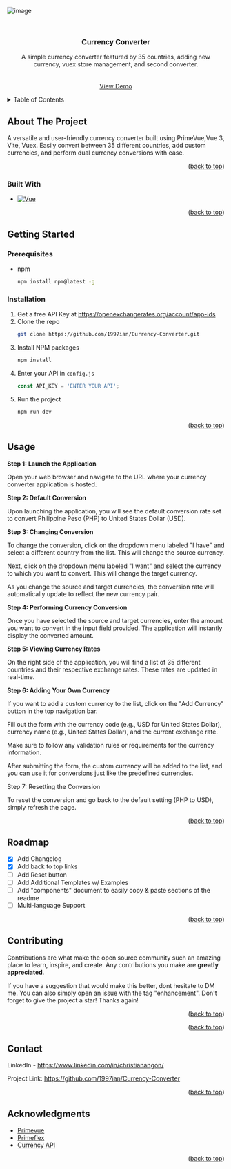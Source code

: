 ![image](https://github.com/1997ian/Currency-Converter/assets/92027960/66d2b5b2-0ec4-4508-96e9-83c50c92860b)<!-- Improved compatibility of back to top link: See: https://github.com/othneildrew/Best-README-Template/pull/73 -->
<a name="readme-top"></a>
<!--
*** Thanks for checking out the Best-README-Template. If you have a suggestion
*** that would make this better, please fork the repo and create a pull request
*** or simply open an issue with the tag "enhancement".
*** Don't forget to give the project a star!
*** Thanks again! Now go create something AMAZING! :D
-->



<!-- PROJECT SHIELDS -->
<!--
*** I'm using markdown "reference style" links for readability.
*** Reference links are enclosed in brackets [ ] instead of parentheses ( ).
*** See the bottom of this document for the declaration of the reference variables
*** for contributors-url, forks-url, etc. This is an optional, concise syntax you may use.
*** https://www.markdownguide.org/basic-syntax/#reference-style-links
-->


<!-- PROJECT LOGO -->
<br />
<div align="center">
<!--   <a href="https://github.com/othneildrew/Best-README-Template">
    <img src="images/logo.png" alt="Logo" width="80" height="80">
  </a> -->

  <h3 align="center">Currency Converter</h3>

  <p align="center">
    A simple currency converter featured by 35 countries, adding new currency, vuex store management, and second converter.
    <br />
    <br />
    <br />
    <a href="https://christianangon-currencyconverter.vercel.app/#/">View Demo</a>
  
  </p>
</div>



<!-- TABLE OF CONTENTS -->
<details>
  <summary>Table of Contents</summary>
  <ol>
    <li>
      <a href="#about-the-project">About The Project</a>
      <ul>
        <li><a href="#built-with">Built With</a></li>
      </ul>
    </li>
    <li>
      <a href="#getting-started">Getting Started</a>
      <ul>
        <li><a href="#prerequisites">Prerequisites</a></li>
        <li><a href="#installation">Installation</a></li>
      </ul>
    </li>
    <li><a href="#usage">Usage</a></li>
    <li><a href="#roadmap">Roadmap</a></li>
    <li><a href="#contributing">Contributing</a></li>
    <li><a href="#license">License</a></li>
    <li><a href="#contact">Contact</a></li>
    <li><a href="#acknowledgments">Acknowledgments</a></li>
  </ol>
</details>



<!-- ABOUT THE PROJECT -->
## About The Project

A versatile and user-friendly currency converter built using PrimeVue,Vue 3, Vite, Vuex. Easily convert between 35 different countries, add custom currencies, and perform dual currency conversions with ease.

<p align="right">(<a href="#readme-top">back to top</a>)</p>



### Built With

* [![Vue][Vue.js]][Vue-url]

<p align="right">(<a href="#readme-top">back to top</a>)</p>



<!-- GETTING STARTED -->
## Getting Started

### Prerequisites

* npm
  ```sh
  npm install npm@latest -g
  ```

### Installation

1. Get a free API Key at https://openexchangerates.org/account/app-ids
2. Clone the repo
   ```sh
   git clone https://github.com/1997ian/Currency-Converter.git
   ```
3. Install NPM packages
   ```sh
   npm install
   ```
4. Enter your API in `config.js`
   ```js
   const API_KEY = 'ENTER YOUR API';
   ```
5. Run the project
   ```sh
   npm run dev
   ```
<p align="right">(<a href="#readme-top">back to top</a>)</p>



<!-- USAGE EXAMPLES -->
## Usage

**Step 1: Launch the Application**

Open your web browser and navigate to the URL where your currency converter application is hosted.

**Step 2: Default Conversion**

Upon launching the application, you will see the default conversion rate set to convert Philippine Peso (PHP) to United States Dollar (USD).

**Step 3: Changing Conversion**

To change the conversion, click on the dropdown menu labeled "I have" and select a different country from the list. This will change the source currency.

Next, click on the dropdown menu labeled "I want" and select the currency to which you want to convert. This will change the target currency.

As you change the source and target currencies, the conversion rate will automatically update to reflect the new currency pair.

**Step 4: Performing Currency Conversion**

Once you have selected the source and target currencies, enter the amount you want to convert in the input field provided. The application will instantly display the converted amount.

**Step 5: Viewing Currency Rates**

On the right side of the application, you will find a list of 35 different countries and their respective exchange rates. These rates are updated in real-time.

**Step 6: Adding Your Own Currency**

If you want to add a custom currency to the list, click on the "Add Currency" button in the top navigation bar.

Fill out the form with the currency code (e.g., USD for United States Dollar), currency name (e.g., United States Dollar), and the current exchange rate.

Make sure to follow any validation rules or requirements for the currency information.

After submitting the form, the custom currency will be added to the list, and you can use it for conversions just like the predefined currencies.

Step 7: Resetting the Conversion

To reset the conversion and go back to the default setting (PHP to USD), simply refresh the page.

<p align="right">(<a href="#readme-top">back to top</a>)</p>



<!-- ROADMAP -->
## Roadmap

- [x] Add Changelog
- [x] Add back to top links
- [ ] Add Reset button
- [ ] Add Additional Templates w/ Examples
- [ ] Add "components" document to easily copy & paste sections of the readme
- [ ] Multi-language Support

<p align="right">(<a href="#readme-top">back to top</a>)</p>



<!-- CONTRIBUTING -->
## Contributing

Contributions are what make the open source community such an amazing place to learn, inspire, and create. Any contributions you make are **greatly appreciated**.

If you have a suggestion that would make this better, dont hesitate to DM me. You can also simply open an issue with the tag "enhancement".
Don't forget to give the project a star! Thanks again!

<p align="right">(<a href="#readme-top">back to top</a>)</p>



<!-- LICENSE -->

<p align="right">(<a href="#readme-top">back to top</a>)</p>



<!-- CONTACT -->
## Contact

LinkedIn - https://www.linkedin.com/in/christianangon/

Project Link: https://github.com/1997ian/Currency-Converter

<p align="right">(<a href="#readme-top">back to top</a>)</p>



<!-- ACKNOWLEDGMENTS -->
## Acknowledgments
<!-- MARKDOWN LINKS & IMAGES -->
<!-- https://www.markdownguide.org/basic-syntax/#reference-style-links -->
[contributors-shield]: https://img.shields.io/github/contributors/othneildrew/Best-README-Template.svg?style=for-the-badge
[contributors-url]: https://github.com/othneildrew/Best-README-Template/graphs/contributors
[forks-shield]: https://img.shields.io/github/forks/othneildrew/Best-README-Template.svg?style=for-the-badge
[forks-url]: https://github.com/othneildrew/Best-README-Template/network/members
[stars-shield]: https://img.shields.io/github/stars/othneildrew/Best-README-Template.svg?style=for-the-badge
[stars-url]: https://github.com/othneildrew/Best-README-Template/stargazers
[issues-shield]: https://img.shields.io/github/issues/othneildrew/Best-README-Template.svg?style=for-the-badge
[issues-url]: https://github.com/othneildrew/Best-README-Template/issues
[license-shield]: https://img.shields.io/github/license/othneildrew/Best-README-Template.svg?style=for-the-badge
[license-url]: https://github.com/othneildrew/Best-README-Template/blob/master/LICENSE.txt
[linkedin-shield]: https://img.shields.io/badge/-LinkedIn-black.svg?style=for-the-badge&logo=linkedin&colorB=555
[linkedin-url]: https://linkedin.com/in/othneildrew
[product-screenshot]: images/screenshot.png
[Next.js]: https://img.shields.io/badge/next.js-000000?style=for-the-badge&logo=nextdotjs&logoColor=white
[Next-url]: https://nextjs.org/
[React.js]: https://img.shields.io/badge/React-20232A?style=for-the-badge&logo=react&logoColor=61DAFB
[React-url]: https://reactjs.org/
[Vue.js]: https://img.shields.io/badge/Vue.js-35495E?style=for-the-badge&logo=vuedotjs&logoColor=4FC08D
[Vue-url]: https://vuejs.org/
[Angular.io]: https://img.shields.io/badge/Angular-DD0031?style=for-the-badge&logo=angular&logoColor=white
[Angular-url]: https://angular.io/
[Svelte.dev]: https://img.shields.io/badge/Svelte-4A4A55?style=for-the-badge&logo=svelte&logoColor=FF3E00
[Svelte-url]: https://svelte.dev/
[Laravel.com]: https://img.shields.io/badge/Laravel-FF2D20?style=for-the-badge&logo=laravel&logoColor=white
[Laravel-url]: https://laravel.com
[Bootstrap.com]: https://img.shields.io/badge/Bootstrap-563D7C?style=for-the-badge&logo=bootstrap&logoColor=white
[Bootstrap-url]: https://getbootstrap.com
[JQuery.com]: https://img.shields.io/badge/jQuery-0769AD?style=for-the-badge&logo=jquery&logoColor=white
[JQuery-url]: https://jquery.com 

* [Primevue](https://primevue.org/)
* [Primeflex](https://primeflex.org/)
* [Currency API](https://openexchangerates.org/)

<p align="right">(<a href="#readme-top">back to top</a>)</p>
